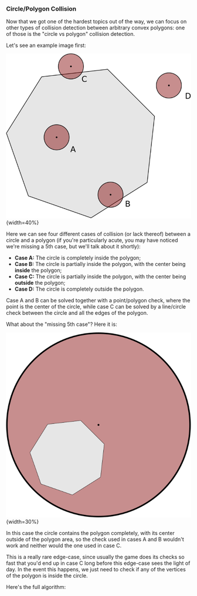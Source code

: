 ### Circle/Polygon Collision

Now that we got one of the hardest topics out of the way, we can focus on other types of collision detection between arbitrary convex polygons: one of those is the "circle vs polygon" collision detection.

Let's see an example image first:

![Example image used for circle/polygon collision detection](./images/collision_detection/circle_polygon.svg){width=40%}

Here we can see four different cases of collision (or lack thereof) between a circle and a polygon (if you're particularly acute, you may have noticed we're missing a 5th case, but we'll talk about it shortly):

- **Case A:** The circle is completely inside the polygon;
- **Case B:** The circle is partially inside the polygon, with the center being **inside** the polygon;
- **Case C:** The circle is partially inside the polygon, with the center being **outside** the polygon;
- **Case D:** The circle is completely outside the polygon.

Case A and B can be solved together with a point/polygon check, where the point is the center of the circle, while case C can be solved by a line/circle check between the circle and all the edges of the polygon.

What about the "missing 5th case"? Here it is:

![An edge case of the circle/polygon check](./images/collision_detection/circle_polygon_2.svg){width=30%}

In this case the circle contains the polygon completely, with its center outside of the polygon area, so the check used in cases A and B wouldn't work and neither would the one used in case C.

This is a really rare edge-case, since usually the game does its checks so fast that you'd end up in case C long before this edge-case sees the light of day. In the event this happens, we just need to check if any of the vertices of the polygon is inside the circle.

Here's the full algorithm:

```{src='collisiondetection/circle_polygon' caption='Polygon vs Circle collision detection'}
```
